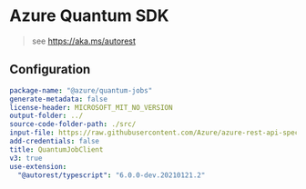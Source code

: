 # Azure Quantum SDK

> see https://aka.ms/autorest

## Configuration

```yaml
package-name: "@azure/quantum-jobs"
generate-metadata: false
license-header: MICROSOFT_MIT_NO_VERSION
output-folder: ../
source-code-folder-path: ./src/
input-file: https://raw.githubusercontent.com/Azure/azure-rest-api-specs/master/specification/quantum/data-plane/Microsoft.Quantum/preview/2019-11-04-preview/quantum.json
add-credentials: false
title: QuantumJobClient
v3: true
use-extension:
  "@autorest/typescript": "6.0.0-dev.20210121.2"
```
